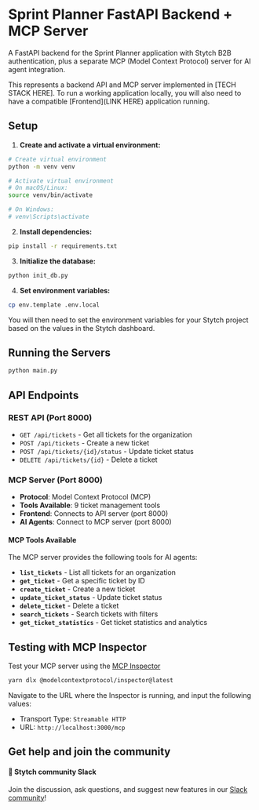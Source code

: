 # Sprint Planner FastAPI Backend + MCP Server

A FastAPI backend for the Sprint Planner application with Stytch B2B authentication, plus a separate MCP (Model Context Protocol) server for AI agent integration.

This represents a backend API and MCP server implemented in [TECH STACK HERE]. To run a working application locally, you will also need to have a compatible [Frontend](LINK HERE) application running.

## Setup

1. **Create and activate a virtual environment:**
```bash
# Create virtual environment
python -m venv venv

# Activate virtual environment
# On macOS/Linux:
source venv/bin/activate

# On Windows:
# venv\Scripts\activate
```

2. **Install dependencies:**
```bash
pip install -r requirements.txt
```

3. **Initialize the database:**
```bash
python init_db.py
```

4. **Set environment variables:**
```bash
cp env.template .env.local
```

You will then need to set the environment variables for your Stytch project based on the values in the Stytch dashboard.

## Running the Servers

```bash
python main.py
```

## API Endpoints

### REST API (Port 8000)
- `GET /api/tickets` - Get all tickets for the organization
- `POST /api/tickets` - Create a new ticket
- `POST /api/tickets/{id}/status` - Update ticket status
- `DELETE /api/tickets/{id}` - Delete a ticket

### MCP Server (Port 8000)
- **Protocol**: Model Context Protocol (MCP)
- **Tools Available**: 9 ticket management tools
- **Frontend**: Connects to API server (port 8000)
- **AI Agents**: Connect to MCP server (port 8000)

#### MCP Tools Available

The MCP server provides the following tools for AI agents:

- **`list_tickets`** - List all tickets for an organization
- **`get_ticket`** - Get a specific ticket by ID
- **`create_ticket`** - Create a new ticket
- **`update_ticket_status`** - Update ticket status
- **`delete_ticket`** - Delete a ticket
- **`search_tickets`** - Search tickets with filters
- **`get_ticket_statistics`** - Get ticket statistics and analytics

## Testing with MCP Inspector
Test your MCP server using the [MCP Inspector](https://modelcontextprotocol.io/docs/tools/inspector)
```bash
yarn dlx @modelcontextprotocol/inspector@latest
```

Navigate to the URL where the Inspector is running, and input the following values:
- Transport Type: `Streamable HTTP`
- URL: `http://localhost:3000/mcp`

## Get help and join the community

#### :speech_balloon: Stytch community Slack

Join the discussion, ask questions, and suggest new features in our [Slack community](https://stytch.com/docs/resources/support/overview)!
